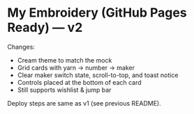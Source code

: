 # My Embroidery (GitHub Pages Ready) — v2

Changes:
- Cream theme to match the mock
- Grid cards with yarn → number → maker
- Clear maker switch state, scroll-to-top, and toast notice
- Controls placed at the bottom of each card
- Still supports wishlist & jump bar

Deploy steps are same as v1 (see previous README).
